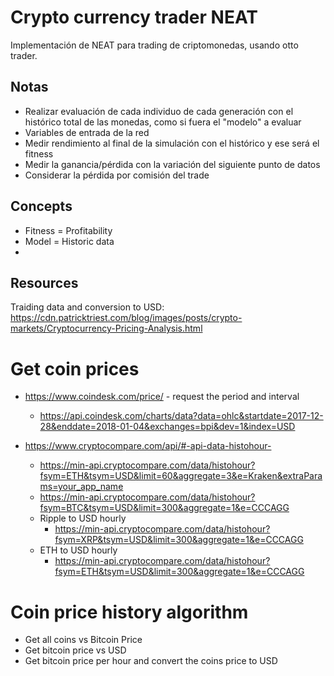 # Crypto currency trader NEAT

Implementación de NEAT para trading de criptomonedas, usando otto trader.

## Notas
* Realizar evaluación de cada individuo de cada generación con el histórico total de las monedas, como si fuera el "modelo" a evaluar
* Variables de entrada de la red
* Medir rendimiento al final de la simulación con el histórico y ese será el fitness
* Medir la ganancia/pérdida con la variación del siguiente punto de datos
* Considerar la pérdida por comisión del trade


## Concepts
* Fitness = Profitability
* Model = Historic data
* 

## Resources

Traiding data and conversion to USD: https://cdn.patricktriest.com/blog/images/posts/crypto-markets/Cryptocurrency-Pricing-Analysis.html 


# Get coin prices
* https://www.coindesk.com/price/ - request the period and interval
  * https://api.coindesk.com/charts/data?data=ohlc&startdate=2017-12-28&enddate=2018-01-04&exchanges=bpi&dev=1&index=USD

* https://www.cryptocompare.com/api/#-api-data-histohour-
  * https://min-api.cryptocompare.com/data/histohour?fsym=ETH&tsym=USD&limit=60&aggregate=3&e=Kraken&extraParams=your_app_name 
  * https://min-api.cryptocompare.com/data/histohour?fsym=BTC&tsym=USD&limit=300&aggregate=1&e=CCCAGG
  * Ripple to USD hourly
    * https://min-api.cryptocompare.com/data/histohour?fsym=XRP&tsym=USD&limit=300&aggregate=1&e=CCCAGG
  * ETH to USD hourly
    * https://min-api.cryptocompare.com/data/histohour?fsym=ETH&tsym=USD&limit=300&aggregate=1&e=CCCAGG


# Coin price history algorithm
- Get all coins vs Bitcoin Price
- Get bitcoin price vs USD
- Get bitcoin price per hour and convert the coins price to USD
